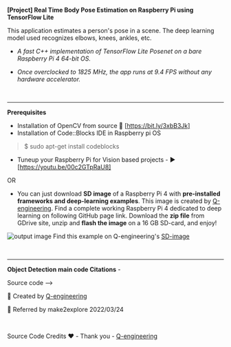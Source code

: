 **[Project] Real Time Body Pose Estimation on Raspberry Pi using TensorFlow Lite**

This application estimates a person's pose in a scene. The deep learning model used recognizes elbows, knees, ankles, etc.  
-  <em> A fast C++ implementation of TensorFlow Lite Posenet on a bare Raspberry Pi 4 64-bit OS.</em>  

-  <em> Once overclocked to 1825 MHz, the app runs at 9.4 FPS without any hardware accelerator. </em>  

<br>  

---------------------------------------------------------------------------------------------------------

**Prerequisites**  
- Installation of OpenCV from source                    🔗  [https://bit.ly/3xbB3Jk]  
- Installation of Code::Blocks IDE in Raspberry pi OS  
> $ sudo apt-get install codeblocks  
- Tuneup your Raspberry Pi for Vision based projects - ▶️  [https://youtu.be/00c2GTpRaU8]  

OR  

- You can just download **SD image** of a Raspberry Pi 4 with **pre-installed frameworks and deep-learning examples**. This image is created by [Q-engineering](https://qengineering.eu). Find a complete working Raspberry Pi 4 dedicated to deep learning on following GitHub page link. Download the **zip file** from GDrive site, unzip and **flash the image** on a 16 GB SD-card, and enjoy!  

![output image](https://qengineering.eu/images/SDcard16GB_tiny.jpg) Find this example on Q-engineering's [SD-image](https://github.com/Qengineering/RPi-image)

<br>

----------------------------------------------------------------------------------------------------------
**Object Detection main code Citations** -  

Source code -->   

📎 Created by [Q-engineering](https://qengineering.eu)  
    
📎 Referred by make2explore 2022/03/24  

<br>  
  
Source Code Credits ❤️ -  Thank you - [Q-engineering](https://qengineering.eu)  